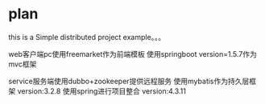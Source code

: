 # plan
this is a Simple distributed project example。。。

web客户端pc使用freemarket作为前端模板
                        使用springboot version=1.5.7作为mvc框架

service服务端使用dubbo+zookeeper提供远程服务
                             使用mybatis作为持久层框架 version:3.2.8
                             使用spring进行项目整合 version:4.3.11
